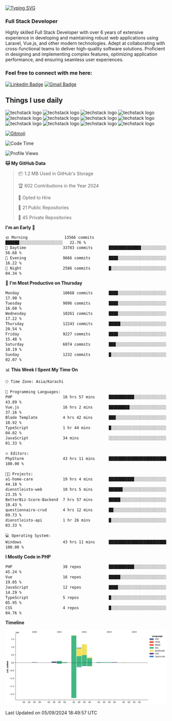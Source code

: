[![Typing SVG](https://readme-typing-svg.demolab.com?font=Permanent+Marker&size=31&pause=1000&color=00A11F&center=true&random=false&width=435&lines=Hi+%F0%9F%91%8B%2C+I'm+Waheed+Sindhani)](https://git.io/typing-svg)
### Full Stack Developer
Highly skilled Full Stack Developer with over 6 years of extensive experience in developing and maintaining robust web applications using Laravel, Vue.js, and other modern technologies. Adept at collaborating with cross-functional teams to deliver high-quality software solutions. Proficient in designing and implementing complex features, optimizing application performance, and ensuring seamless user experiences. 

### Feel free to connect with me here:

[![Linkedin Badge](https://img.shields.io/badge/-waheedsindhani-blue?style=flat-square&logo=Linkedin&logoColor=white&link=https://www.linkedin.com/in/waheed-sindhani/)](https://www.linkedin.com/in/waheed-sindhani/)
[![Gmail Badge](https://img.shields.io/badge/-waheed.eliccs@gmail.com-c14438?style=flat-square&logo=Gmail&logoColor=white&link=mailto:waheed.eliccs@gmail.com)](mailto:waheed.eliccs@gmail.com)

## Things I use daily
![techstack logo](https://readme-components.vercel.app/api?component=logo&logo=react&text=false&animation=spin&fill=000000&svgfill=2d79c7)
![techstack logo](https://readme-components.vercel.app/api?component=logo&logo=vue.js&text=false&fill=000000&svgfill=4FC08D)
![techstack logo](https://readme-components.vercel.app/api?component=logo&logo=laravel&text=false&fill=000000&svgfill=FF2D20)
![techstack logo](https://readme-components.vercel.app/api?component=logo&logo=javascript&text=false&fill=000000&svgfill=F7DF1E)
![techstack logo](https://readme-components.vercel.app/api?component=logo&logo=mysql&text=false&fill=000000&svgfill=4479A1)
![techstack logo](https://readme-components.vercel.app/api?component=logo&logo=quasar&text=false&svgfill=050A14&fill=ffffaa&animation=spin)
![techstack logo](https://readme-components.vercel.app/api?component=logo&logo=typescript&text=false&fill=000000&svgfill=3178C6)
![techstack logo](https://readme-components.vercel.app/api?component=logo&logo=node.js&text=false&fill=000000&svgfill=5FA04E)
![techstack logo](https://readme-components.vercel.app/api?component=logo&logo=tailwindcss&text=false&fill=000000&svgfill=06B6D4)
![techstack logo](https://readme-components.vercel.app/api?component=logo&logo=docker&text=false&fill=000000&svgfill=2496ED)
![techstack logo](https://readme-components.vercel.app/api?component=logo&logo=linux&text=false&fill=000000&svgfill=FCC624)
![techstack logo](https://readme-components.vercel.app/api?component=logo&logo=amazonaws&text=false&fill=000000&svgfill=232F3E)



<!--
**Sindhani/sindhani** is a ✨ _special_ ✨ repository because its `README.md` (this file) appears on your GitHub profile.

Here are some ideas to get you started:

- 🔭 I’m currently working on ...
- 🌱 I’m currently learning ...
- 👯 I’m looking to collaborate on ...
- 🤔 I’m looking for help with ...
- 💬 Ask me about ...
- 📫 How to reach me: ...
- 😄 Pronouns: ...
- ⚡ Fun fact: ...
-->
<a href="https://gitmoji.dev">
  <img
    src="https://img.shields.io/badge/gitmoji-%20😜%20😍-FFDD67.svg?style=flat-square"
    alt="Gitmoji"
  />
</a>

<!--START_SECTION:waka-->
![Code Time](http://img.shields.io/badge/Code%20Time-427%20hrs%2056%20mins-blue)

![Profile Views](http://img.shields.io/badge/Profile%20Views-1-blue)

**🐱 My GitHub Data** 

> 📦 1.2 MB Used in GitHub's Storage 
 > 
> 🏆 602 Contributions in the Year 2024
 > 
> 💼 Opted to Hire
 > 
> 📜 21 Public Repositories 
 > 
> 🔑 45 Private Repositories 
 > 
**I'm an Early 🐤** 

```text
🌞 Morning                13566 commits       ██████░░░░░░░░░░░░░░░░░░░   22.76 % 
🌆 Daytime                33783 commits       ██████████████░░░░░░░░░░░   56.68 % 
🌃 Evening                9666 commits        ████░░░░░░░░░░░░░░░░░░░░░   16.22 % 
🌙 Night                  2586 commits        █░░░░░░░░░░░░░░░░░░░░░░░░   04.34 % 
```
📅 **I'm Most Productive on Thursday** 

```text
Monday                   10668 commits       ████░░░░░░░░░░░░░░░░░░░░░   17.90 % 
Tuesday                  9896 commits        ████░░░░░░░░░░░░░░░░░░░░░   16.60 % 
Wednesday                10261 commits       ████░░░░░░░░░░░░░░░░░░░░░   17.22 % 
Thursday                 12243 commits       █████░░░░░░░░░░░░░░░░░░░░   20.54 % 
Friday                   9227 commits        ████░░░░░░░░░░░░░░░░░░░░░   15.48 % 
Saturday                 6074 commits        ███░░░░░░░░░░░░░░░░░░░░░░   10.19 % 
Sunday                   1232 commits        █░░░░░░░░░░░░░░░░░░░░░░░░   02.07 % 
```


📊 **This Week I Spent My Time On** 

```text
🕑︎ Time Zone: Asia/Karachi

💬 Programming Languages: 
PHP                      18 hrs 57 mins      ███████████░░░░░░░░░░░░░░   43.89 % 
Vue.js                   16 hrs 2 mins       █████████░░░░░░░░░░░░░░░░   37.16 % 
Blade Template           4 hrs 42 mins       ███░░░░░░░░░░░░░░░░░░░░░░   10.92 % 
TypeScript               1 hr 44 mins        █░░░░░░░░░░░░░░░░░░░░░░░░   04.02 % 
JavaScript               34 mins             ░░░░░░░░░░░░░░░░░░░░░░░░░   01.33 % 

🔥 Editors: 
PhpStorm                 43 hrs 11 mins      █████████████████████████   100.00 % 

🐱‍💻 Projects: 
a1-home-care             19 hrs 4 mins       ███████████░░░░░░░░░░░░░░   44.18 % 
dienstleisto-web         10 hrs 5 mins       ██████░░░░░░░░░░░░░░░░░░░   23.35 % 
BetterBiz-Score-Backend  7 hrs 57 mins       █████░░░░░░░░░░░░░░░░░░░░   18.43 % 
questionnaire-crud       4 hrs 12 mins       ██░░░░░░░░░░░░░░░░░░░░░░░   09.73 % 
dienstleisto-api         1 hr 26 mins        █░░░░░░░░░░░░░░░░░░░░░░░░   03.33 % 

💻 Operating System: 
Windows                  43 hrs 11 mins      █████████████████████████   100.00 % 
```

**I Mostly Code in PHP** 

```text
PHP                      38 repos            ███████████░░░░░░░░░░░░░░   45.24 % 
Vue                      16 repos            █████░░░░░░░░░░░░░░░░░░░░   19.05 % 
JavaScript               12 repos            ████░░░░░░░░░░░░░░░░░░░░░   14.29 % 
TypeScript               5 repos             █░░░░░░░░░░░░░░░░░░░░░░░░   05.95 % 
CSS                      4 repos             █░░░░░░░░░░░░░░░░░░░░░░░░   04.76 % 
```



**Timeline**

![Lines of Code chart](https://raw.githubusercontent.com/Sindhani/Sindhani/main/assets/bar_graph.png)


 Last Updated on 05/09/2024 18:49:57 UTC
<!--END_SECTION:waka-->
